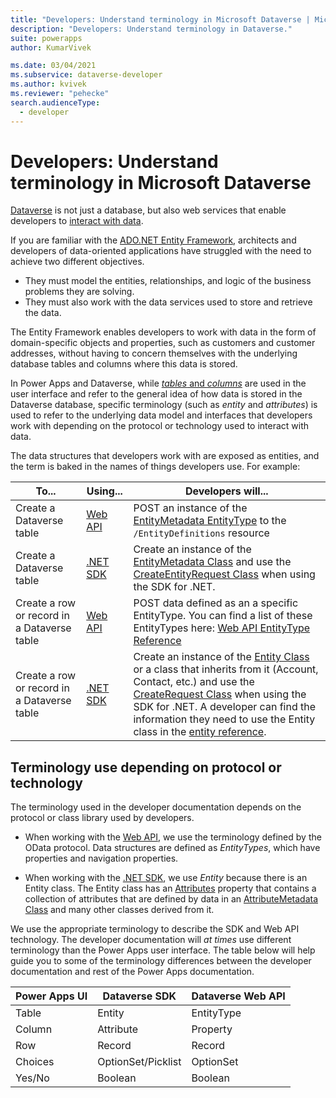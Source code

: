 ```yaml
---
title: "Developers: Understand terminology in Microsoft Dataverse | Microsoft Docs"
description: "Developers: Understand terminology in Dataverse."
suite: powerapps
author: KumarVivek

ms.date: 03/04/2021
ms.subservice: dataverse-developer
ms.author: kvivek
ms.reviewer: "pehecke"
search.audienceType: 
  - developer
---
```


# Developers: Understand terminology in Microsoft Dataverse

[Dataverse](/powerapps/maker/data-platform/data-platform-intro) is not just a database, but also web services that enable developers to [interact with data](work-with-data.md).

If you are familiar with the [ADO.NET Entity Framework](/dotnet/framework/data/adonet/ef/overview), architects and developers of data-oriented applications have struggled with the need to achieve two different objectives.
- They must model the entities, relationships, and logic of the business problems they are solving.
- They must also work with the data services used to store and retrieve the data. 

The Entity Framework enables developers to work with data in the form of domain-specific objects and properties, such as customers and customer addresses, without having to concern themselves with the underlying database tables and columns where this data is stored. 

In Power Apps and Dataverse, while [*tables* and *columns*](/powerapps/maker/data-platform/entity-overview) are used in the user interface and refer to the general idea of how data is stored in the Dataverse database, specific terminology (such as *entity* and *attributes*) is used to refer to the underlying data model and interfaces that developers work with depending on the protocol or technology used to interact with data. 

The data structures that developers work with are exposed as entities, and the term is baked in the names of things developers use. For example:

|To...|Using...|Developers will...|
|--|--|--|
|Create a Dataverse table|[Web API](/powerapps/developer/data-platform/webapi/overview)|POST an instance of the [EntityMetadata EntityType](/dynamics365/customer-engagement/web-api/entitymetadata) to the `/EntityDefinitions` resource|
|Create a Dataverse table|[.NET SDK](/powerapps/developer/data-platform/org-service/overview)|Create an instance of the [EntityMetadata Class](/dotnet/api/microsoft.xrm.sdk.metadata.entitymetadata) and use the [CreateEntityRequest Class](/dotnet/api/microsoft.xrm.sdk.messages.createentityrequest) when using the SDK for .NET.|
|Create a row or record in a Dataverse table|[Web API](/powerapps/developer/data-platform/webapi/overview)|POST data defined as an a specific EntityType. You can find a list of these EntityTypes here: [Web API EntityType Reference](/dynamics365/customer-engagement/web-api/entitytypes)|
|Create a row or record in a Dataverse table|[.NET SDK](/powerapps/developer/data-platform/org-service/overview)|Create an instance of the [Entity Class](/dotnet/api/microsoft.xrm.sdk.entity) or a class that inherits from it (Account, Contact, etc.) and use the [CreateRequest Class](/dotnet/api/microsoft.xrm.sdk.messages.createrequest) when using the SDK for .NET. A developer can find the information they need to use the Entity class in the [entity reference](/powerapps/developer/data-platform/reference/about-entity-reference).|

## Terminology use depending on protocol or technology

The terminology used in the developer documentation depends on the protocol or class library used by developers. 

- When working with the [Web API](/powerapps/developer/data-platform/webapi/overview), we use the terminology defined by the OData protocol. Data structures are defined as *EntityTypes*, which have properties and navigation properties. 

- When working with the [.NET SDK](/powerapps/developer/data-platform/org-service/overview), we use *Entity* because there is an Entity class. The Entity class has an [Attributes](/dotnet/api/microsoft.xrm.sdk.entity.attributes) property that contains a collection of attributes that are defined by data in an  [AttributeMetadata Class](/dotnet/api/microsoft.xrm.sdk.metadata.attributemetadata) and many other classes derived from it. 

We use the appropriate terminology to describe the SDK and Web API technology. The developer documentation will *at times* use different terminology than the Power Apps user interface. The table below will help guide you to some of the terminology differences between the developer documentation and rest of the Power Apps documentation. 

| Power Apps UI  | Dataverse SDK       | Dataverse Web API  |
|----------------|---------------------|--------------------|
| Table          | Entity              | EntityType         |
| Column         | Attribute           | Property           |
| Row            | Record              | Record             |
| Choices        | OptionSet/Picklist  | OptionSet          |
| Yes/No         | Boolean             | Boolean            |
